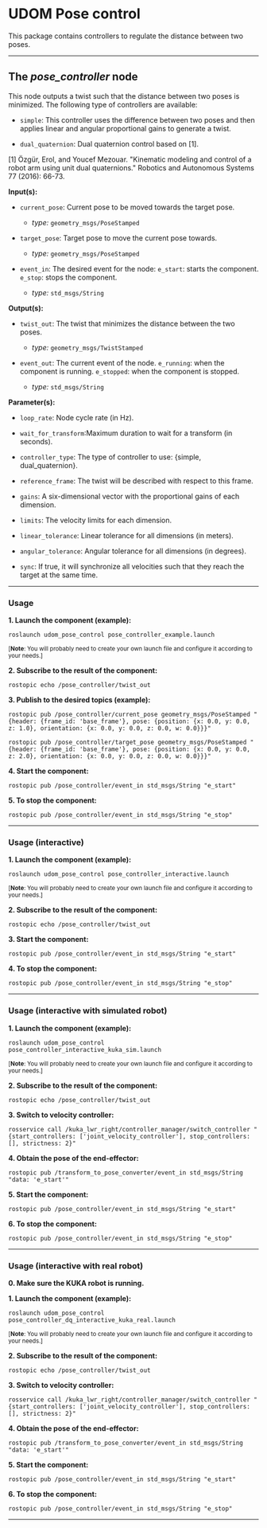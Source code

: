 # UDOM Pose control
This package contains controllers to regulate the distance between two poses.

------

## The *pose_controller* node
This node outputs a twist such that the distance between two poses is minimized.
The following type of controllers are available:

 * `simple`: This controller uses the difference between two poses and then applies
 linear and angular proportional gains to generate a twist.

 * `dual_quaternion`: Dual quaternion control based on [1].

[1] Özgür, Erol, and Youcef Mezouar. "Kinematic modeling and control of a robot arm
using unit dual quaternions." Robotics and Autonomous Systems 77 (2016): 66-73.

**Input(s):**
  * `current_pose`: Current pose to be moved towards the target pose.
    - *type:* `geometry_msgs/PoseStamped`

  * `target_pose`: Target pose to move the current pose towards.
    - *type:* `geometry_msgs/PoseStamped`

  * `event_in`: The desired event for the node:
      `e_start`: starts the component.
      `e_stop`: stops the component.
    - *type:* `std_msgs/String`

**Output(s):**
  * `twist_out`: The twist that minimizes the distance between the two poses.
    - *type:* `geometry_msgs/TwistStamped`

  * `event_out`: The current event of the node.
      `e_running`: when the component is running.
      `e_stopped`: when the component is stopped.
    - *type:* `std_msgs/String`

**Parameter(s):**
  * `loop_rate`: Node cycle rate (in Hz).

  * `wait_for_transform`:Maximum duration to wait for a transform (in seconds).

  * `controller_type`: The type of controller to use: {simple, dual_quaternion}.

  * `reference_frame`: The twist will be described with respect to this frame.

  * `gains`: A six-dimensional vector with the proportional gains of each dimension.

  * `limits`: The velocity limits for each dimension.

  * `linear_tolerance`: Linear tolerance for all dimensions (in meters).

  * `angular_tolerance`: Angular tolerance for all dimensions (in degrees).

  * `sync`: If true, it will synchronize all velocities such that they reach the target
  at the same time.

------

### Usage
**1. Launch the component (example):**

```
roslaunch udom_pose_control pose_controller_example.launch
```

<sub>[**Note**: You will probably need to create your own launch file and configure it according to your needs.]</sub>

**2. Subscribe to the result of the component:**

```
rostopic echo /pose_controller/twist_out
```

**3. Publish to the desired topics (example):**

 ```
 rostopic pub /pose_controller/current_pose geometry_msgs/PoseStamped "{header: {frame_id: 'base_frame'}, pose: {position: {x: 0.0, y: 0.0, z: 1.0}, orientation: {x: 0.0, y: 0.0, z: 0.0, w: 0.0}}}"
 ```

 ```
 rostopic pub /pose_controller/target_pose geometry_msgs/PoseStamped "{header: {frame_id: 'base_frame'}, pose: {position: {x: 0.0, y: 0.0, z: 2.0}, orientation: {x: 0.0, y: 0.0, z: 0.0, w: 0.0}}}"
 ```

**4. Start the component:**

```
rostopic pub /pose_controller/event_in std_msgs/String "e_start"
```

**5. To stop the component:**

```
rostopic pub /pose_controller/event_in std_msgs/String "e_stop"
```

------

### Usage (interactive)
**1. Launch the component (example):**

```
roslaunch udom_pose_control pose_controller_interactive.launch
```

<sub>[**Note**: You will probably need to create your own launch file and configure it according to your needs.]</sub>

**2. Subscribe to the result of the component:**

```
rostopic echo /pose_controller/twist_out
```

**3. Start the component:**

```
rostopic pub /pose_controller/event_in std_msgs/String "e_start"
```

**4. To stop the component:**

```
rostopic pub /pose_controller/event_in std_msgs/String "e_stop"
```

------

### Usage (interactive with simulated robot)
**1. Launch the component (example):**

```
roslaunch udom_pose_control pose_controller_interactive_kuka_sim.launch
```

<sub>[**Note**: You will probably need to create your own launch file and configure it according to your needs.]</sub>

**2. Subscribe to the result of the component:**

```
rostopic echo /pose_controller/twist_out
```

**3. Switch to velocity controller:**

```
rosservice call /kuka_lwr_right/controller_manager/switch_controller "{start_controllers: ['joint_velocity_controller'], stop_controllers: [], strictness: 2}"
```

**4. Obtain the pose of the end-effector:**

```
rostopic pub /transform_to_pose_converter/event_in std_msgs/String "data: 'e_start'"
```

**5. Start the component:**

```
rostopic pub /pose_controller/event_in std_msgs/String "e_start"
```

**6. To stop the component:**

```
rostopic pub /pose_controller/event_in std_msgs/String "e_stop"
```

------

### Usage (interactive with real robot)
**0. Make sure the KUKA robot is running.**

**1. Launch the component (example):**

```
roslaunch udom_pose_control pose_controller_dq_interactive_kuka_real.launch
```

<sub>[**Note**: You will probably need to create your own launch file and configure it according to your needs.]</sub>

**2. Subscribe to the result of the component:**

```
rostopic echo /pose_controller/twist_out
```

**3. Switch to velocity controller:**

```
rosservice call /kuka_lwr_right/controller_manager/switch_controller "{start_controllers: ['joint_velocity_controller'], stop_controllers: [], strictness: 2}"
```

**4. Obtain the pose of the end-effector:**

```
rostopic pub /transform_to_pose_converter/event_in std_msgs/String "data: 'e_start'"
```

**5. Start the component:**

```
rostopic pub /pose_controller/event_in std_msgs/String "e_start"
```

**6. To stop the component:**

```
rostopic pub /pose_controller/event_in std_msgs/String "e_stop"
```

------